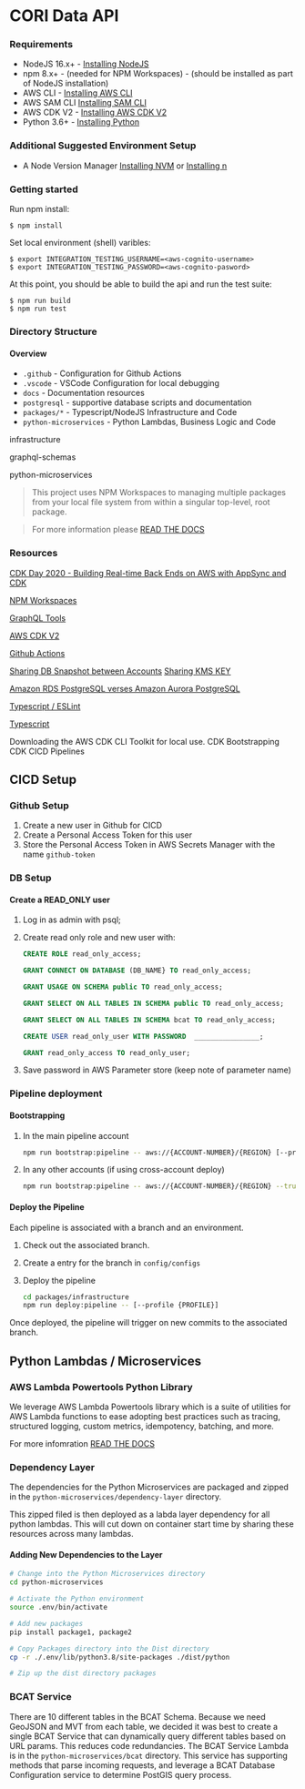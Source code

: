# CORI Data API

### Requirements

- NodeJS 16.x+ - [Installing NodeJS](https://nodejs.org/en/download/)
- npm 8.x+ - (needed for NPM Workspaces) - (should be installed as part of NodeJS installation)
- AWS CLI - [Installing AWS CLI](https://docs.aws.amazon.com/cli/latest/userguide/getting-started-install.html)
- AWS SAM CLI [Installing SAM CLI](https://docs.aws.amazon.com/serverless-application-model/latest/developerguide/serverless-sam-cli-install.html)
- AWS CDK V2 - [Installing AWS CDK V2](https://docs.aws.amazon.com/cdk/api/v2/)
- Python 3.6+ - [Installing Python](https://www.python.org/downloads/)

### Additional Suggested Environment Setup

- A Node Version Manager [Installing NVM](https://github.com/nvm-sh/nvm) or [Installing n](https://github.com/tj/n)

### Getting started

Run npm install:

    $ npm install

Set local environment (shell) varibles:

    $ export INTEGRATION_TESTING_USERNAME=<aws-cognito-username>
    $ export INTEGRATION_TESTING_PASSWORD=<aws-cognito-pasword>

At this point, you should be able to build the api and run the test suite:

    $ npm run build
    $ npm run test


### Directory Structure

#### Overview

- `.github` - Configuration for Github Actions
- `.vscode` - VSCode Configuration for local debugging
- `docs` - Documentation resources
- `postgresql` - supportive database scripts and documentation
- `packages/*` - Typescript/NodeJS Infrastructure and Code
- `python-microservices` - Python Lambdas, Business Logic and Code

infrastructure

graphql-schemas

python-microservices

> This project uses NPM Workspaces to managing multiple packages from your local file system from within a singular top-level, root package.

> For more information please [READ THE DOCS](https://docs.npmjs.com/cli/v8/using-npm/workspaces)

### Resources

[CDK Day 2020 - Building Real-time Back Ends on AWS with AppSync and CDK](https://www.youtube.com/watch?v=--HTK0Y44ew)

[NPM Workspaces](https://docs.npmjs.com/cli/v8/using-npm/workspaces)

[GraphQL Tools](https://www.graphql-tools.com/)

[AWS CDK V2](https://docs.aws.amazon.com/cdk/api/v2/)

[Github Actions](https://docs.github.com/en/actions)

[Sharing DB Snapshot between Accounts](https://docs.aws.amazon.com/AmazonRDS/latest/UserGuide/USER_ShareSnapshot.html)
[Sharing KMS KEY](https://docs.aws.amazon.com/AmazonRDS/latest/UserGuide/USER_ShareSnapshot.html#USER_ShareSnapshot.Encrypted)

[Amazon RDS PostgreSQL verses Amazon Aurora PostgreSQL](https://aws.amazon.com/blogs/database/is-amazon-rds-for-postgresql-or-amazon-aurora-postgresql-a-better-choice-for-me/)

[Typescript / ESLint](https://typescript-eslint.io/)

[Typescript](https://www.typescriptlang.org/)

Downloading the AWS CDK CLI Toolkit for local use.
CDK Bootstrapping
CDK CICD Pipelines

## CICD Setup

### Github Setup

1. Create a new user in Github for CICD
2. Create a Personal Access Token for this user
3. Store the Personal Access Token in AWS Secrets Manager with the name `github-token`

### DB Setup

#### Create a READ_ONLY user

1. Log in as admin with psql;
2. Create read only role and new user with:

   ```SQL
   CREATE ROLE read_only_access;

   GRANT CONNECT ON DATABASE (DB_NAME} TO read_only_access;

   GRANT USAGE ON SCHEMA public TO read_only_access;

   GRANT SELECT ON ALL TABLES IN SCHEMA public TO read_only_access;

   GRANT SELECT ON ALL TABLES IN SCHEMA bcat TO read_only_access;

   CREATE USER read_only_user WITH PASSWORD  ________________;

   GRANT read_only_access TO read_only_user;
   ```

3. Save password in AWS Parameter store (keep note of parameter name)

### Pipeline deployment

#### Bootstrapping

1. In the main pipeline account

   ```bash
   npm run bootstrap:pipeline -- aws://{ACCOUNT-NUMBER}/{REGION} [--profile {PROFILE}]
   ```

2. In any other accounts (if using cross-account deploy)

   ```bash
   npm run bootstrap:pipeline -- aws://{ACCOUNT-NUMBER}/{REGION} --trust {PIPELINE-ACCOUNT-NUMBER} [--profile {PROFILE}]
   ```

#### Deploy the Pipeline

Each pipeline is associated with a branch and an environment.

1. Check out the associated branch.
2. Create a entry for the branch in `config/configs`
3. Deploy the pipeline

   ```bash
   cd packages/infrastructure
   npm run deploy:pipeline -- [--profile {PROFILE}]
   ```

Once deployed, the pipeline will trigger on new commits to the associated branch.

## Python Lambdas / Microservices

### AWS Lambda Powertools Python Library

We leverage AWS Lambda Powertools library which is a suite of utilities for AWS Lambda functions to ease adopting best practices such as tracing, structured logging, custom metrics, idempotency, batching, and more.

For more infomration [READ THE DOCS](https://awslabs.github.io/aws-lambda-powertools-python/latest/)

### Dependency Layer

The dependencies for the Python Microservices are packaged and zipped in the `python-microservices/dependency-layer` directory.

This zipped filed is then deployed as a labda layer dependency for all python lambdas. This will cut down on container start time by sharing these resources across many lambdas.

#### Adding New Dependencies to the Layer

```bash
# Change into the Python Microservices directory
cd python-microservices

# Activate the Python environment
source .env/bin/activate

# Add new packages
pip install package1, package2

# Copy Packages directory into the Dist directory
cp -r ./.env/lib/python3.8/site-packages ./dist/python

# Zip up the dist directory packages


```

### BCAT Service

There are 10 different tables in the BCAT Schema. Because we need GeoJSON and MVT from each table, we decided it was best to create a single BCAT Service that can dynamically query different tables based on URL params.
This reduces code redundancies. The BCAT Service Lambda is in the `python-microservices/bcat` directory. This service has supporting methods that parse incoming requests, and leverage a BCAT Database Configuration service to determine PostGIS query process.
